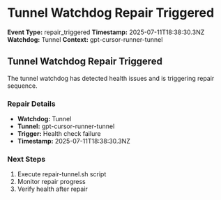# Tunnel Watchdog Repair Triggered

**Event Type:** repair_triggered
**Timestamp:** 2025-07-11T18:38:30.3NZ
**Watchdog:** Tunnel
**Context:** gpt-cursor-runner-tunnel


## Tunnel Watchdog Repair Triggered

The tunnel watchdog has detected health issues and is triggering repair sequence.

### Repair Details
- **Watchdog:** Tunnel
- **Tunnel:** gpt-cursor-runner-tunnel
- **Trigger:** Health check failure
- **Timestamp:** 2025-07-11T18:38:30.3NZ

### Next Steps
1. Execute repair-tunnel.sh script
2. Monitor repair progress
3. Verify health after repair


